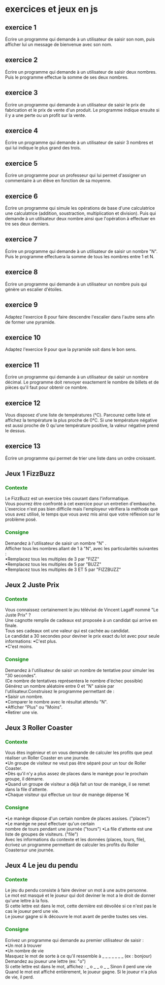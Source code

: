 # exercices et jeux en js

## **exercice 1**
Écrire un programme qui demande à un utilisateur de saisir son nom, puis afficher lui un message de bienvenue avec son nom.

## **exercice 2**
Écrire un programme qui demande à un utilisateur de saisir deux nombres. Puis le programme effectue la somme de ses deux nombres.

## **exercice 3**
Écrire un programme qui demande à un utilisateur de saisir le prix de fabrication et le prix de vente d'un produit. Le programme indique ensuite si il y a une perte ou un profit sur la vente.

## **exercice 4**
Écrire un programme qui demande à un utilisateur de saisir 3 nombres et qui lui indique le plus grand des trois.

## **exercice 5**
Écrire un programme pour un professeur qui lui permet d'assigner un commentaire à un élève en fonction de sa moyenne.

## **exercice 6**
Écrire un programme qui simule les opérations de base d'une calculatrice une calculatrice (addition, soustraction, multiplication et division). Puis qui demande à un utilisateur deux nombre ainsi que l'opération à effectuer en tre ses deux derniers.

## **exercice 7**
Écrire un programme qui demande à un utilisateur de saisir un nombre "N". Puis le programme effectuera la somme de tous les nombres entre 1 et N.

## **exercice 8**
Écrire un programme qui demande à un utilisateur un nombre puis qui génère un escalier d'étoiles.

## **exercice 9**
Adaptez l'exercice 8 pour faire descendre l'escalier dans l'autre sens afin de former une pyramide.

## **exercice 10**
Adaptez l'exercice 9 pour que la pyramide soit dans le bon sens.

## **exercice 11**
Écrire un programme qui demande à un utilisateur de saisir un nombre décimal. Le programme doit renvoyer exactement le nombre de billets et de pièces qu'il faut pour obtenir ce nombre.

## **exercice 12**
Vous disposez d'une liste de températures (°C). Parcourez cette liste et affichez la température la plus proche de 0°C. Si une température négative est aussi proche de 0 qu'une température positive, la valeur négative prend le dessus.

## **exercice 13**
Écrire un programme qui permet de trier une liste dans un ordre croissant.

## **Jeux 1 FizzBuzz**
### <span style="color: green">Contexte</span>
Le FizzBuzz est un exercice très courant dans l'informatique.<br/>
Vous pourrez être confronté à cet exercice pour un entretien d'embauche.<br/>
L'exercice n'est pas bien difficile mais l'employeur vérifiera la méthode que vous avez utilisé, le temps que vous avez mis ainsi que votre réflexion sur le problème posé.
### <span style="color: green">Consigne</span>
Demandez à l'utilisateur de saisir un nombre "N" .<br/>
Afficher tous les nombres allant de 1 à "N", avec les particularités suivantes : <br/>
▪Remplacez tous les multiples de 3 par "FIZZ"<br/>
▪Remplacez tous les multiples de 5 par "BUZZ"<br/>
▪Remplacez tous les multiples de 3 ET 5 par "FIZZBUZZ"

## **Jeux 2 Juste Prix**
### <span style="color: green">Contexte</span>
Vous connaissez certainement le jeu télévisé de Vincent Lagaff nommé "Le Juste Prix" ?<br/>
Une cagnotte remplie de cadeaux est proposée à un candidat qui arrive en finale.<br/>
Tous ses cadeaux ont une valeur qui est cachée au candidat.<br/>
Le candidat a 30 secondes pour deviner le prix exact du lot avec pour seule informations: ▪C'est plus.<br/>
▪C'est moins.
### <span style="color: green">Consigne</span>
Demandez à l'utilisateur de saisir un nombre de tentative pour simuler les "30 secondes".<br/>(Ce nombre de tentatives représentera le nombre d'échec possible)<br/>
Générez un nombre aléatoire entre 0 et "N" saisie par l'utilisateur.Construisez le programme permettant de :<br/>
▪Saisir un nombre.<br/>
▪Comparer le nombre avec le résultat attendu "N".<br/>
▪Afficher "Plus" ou "Moins".<br/>
▪Retirer une vie.

## **Jeux 3 Roller Coaster**
### <span style="color: green">Contexte</span>
Vous êtes ingénieur et on vous demande de calculer les profits que peut réaliser un Roller Coaster en une journée.<br/>
▪Un groupe de visiteur ne veut pas être séparé pour un tour de Roller Coaster.<br/>
▪Dès qu'il n'y a plus assez de places dans le manège pour le prochain groupe, il démarre.<br/>
▪Quand un groupe de visiteur a déjà fait un tour de manège, il se remet dans la file d'attente.<br/>
▪Chaque visiteur qui effectue un tour de manège dépense 1€
### <span style="color: green">Consigne</span>
▪Le manège dispose d'un certain nombre de places assises. ("places")<br/>
▪Le manège ne peut effectuer qu'un certain<br/> nombre de tours pendant une journée ("tours")
▪La file d'attente est une liste de groupes de visiteurs. ("file")<br/>
Avec les informations du contexte et les données (places, tours, file), écrivez un programme permettant de calculer les profits du Roller Coastersur une journée.

## **Jeux 4 Le jeu du pendu**
### <span style="color: green">Contexte</span>
Le jeu du pendu consiste à faire deviner un mot à une autre personne.<br/>
Le mot est masqué et le joueur qui doit deviner le mot a le droit de donner qu'une lettre à la fois.<br/>
Si cette lettre est dans le mot, cette dernière est dévoilée si ce n'est pas le cas le joueur perd une vie.
<br/>Le joueur gagne si ik découvre le mot avant de perdre toutes ses vies.

### <span style="color: green">Consigne</span>
Ecrivez un programme qui demande au premier utilisateur de saisir :<br/>
▪Un mot à trouver<br/>
▪Un nombre de vie<br/>
Masquez le mot de sorte à ce qu'il ressemble à _ _ _ _ _ _ _ (ex : bonjour)
Demandez au joueur une lettre (ex: "o")<br/>
Si cette lettre est dans le mot, affichez : _ o _ _ o _ _ Sinon il perd une vie
<br/>Quand le mot est affiché entièrement, le joueur gagne. Si le joueur n'a plus de vie, il perd.


